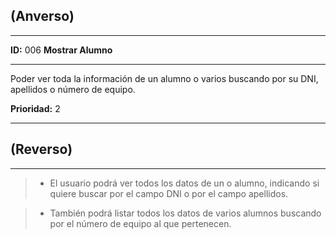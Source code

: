 ## (Anverso)*****ID:** 006 **Mostrar Alumno**---Poder ver toda la información de un alumno o varios buscando por su DNI, apellidos o número de equipo.   **Prioridad:** 2 ---## (Reverso)--->+  El usuario podrá ver todos los datos de un o alumno, indicando si quiere buscar por el campo DNI o por el campo apellidos.>+  También podrá listar todos los datos de varios alumnos buscando por el número de equipo al que pertenecen. 